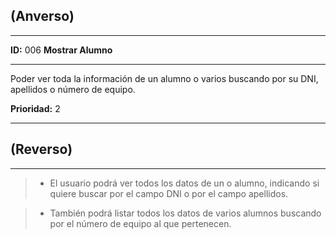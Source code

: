 ## (Anverso)*****ID:** 006 **Mostrar Alumno**---Poder ver toda la información de un alumno o varios buscando por su DNI, apellidos o número de equipo.   **Prioridad:** 2 ---## (Reverso)--->+  El usuario podrá ver todos los datos de un o alumno, indicando si quiere buscar por el campo DNI o por el campo apellidos.>+  También podrá listar todos los datos de varios alumnos buscando por el número de equipo al que pertenecen. 